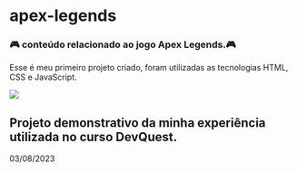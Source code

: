 <h1>apex-legends</h1>
<h3>🎮 conteúdo relacionado ao jogo Apex Legends.🎮</h3> 

<p>Esse é meu primeiro projeto criado, foram utilizadas as tecnologias HTML, CSS e JavaScript.</p>

<img src="./img/animação-apex-readme.gif">

<h2>Projeto demonstrativo da minha experiência utilizada no curso DevQuest.</h2>

03/08/2023

